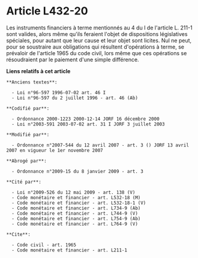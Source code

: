 # Article L432-20

Les instruments financiers à terme mentionnés au 4 du I de l'article L. 211-1 sont valides, alors même qu'ils feraient
l'objet de dispositions législatives spéciales, pour autant que leur cause et leur objet sont licites. Nul ne peut, pour se
soustraire aux obligations qui résultent d'opérations à terme, se prévaloir de l'article 1965 du code civil, lors même que
ces opérations se résoudraient par le paiement d'une simple différence.

**Liens relatifs à cet article**

	**Anciens textes**:

	  - Loi n°96-597 1996-07-02 art. 46 I
	  - Loi n°96-597 du 2 juillet 1996 - art. 46 (Ab)

	**Codifié par**:

	  - Ordonnance 2000-1223 2000-12-14 JORF 16 décembre 2000
	  - Loi n°2003-591 2003-07-02 art. 31 I JORF 3 juillet 2003

	**Modifié par**:

	  - Ordonnance n°2007-544 du 12 avril 2007 - art. 3 () JORF 13 avril 2007 en vigueur le 1er novembre 2007

	**Abrogé par**:

	  - Ordonnance n°2009-15 du 8 janvier 2009 - art. 3

	**Cité par**:

	  - Loi n°2009-526 du 12 mai 2009 - art. 138 (V)
	  - Code monétaire et financier - art. L532-18 (M)
	  - Code monétaire et financier - art. L532-18-1 (V)
	  - Code monétaire et financier - art. L734-9 (Ab)
	  - Code monétaire et financier - art. L744-9 (V)
	  - Code monétaire et financier - art. L754-9 (Ab)
	  - Code monétaire et financier - art. L764-9 (V)

	**Cite**:

	  - Code civil - art. 1965
	  - Code monétaire et financier - art. L211-1
